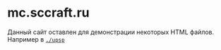 # mc.sccraft.ru
Данный сайт оставлен для демонстрации некоторых HTML файлов. Например в [`./upsp`](./upsp)
